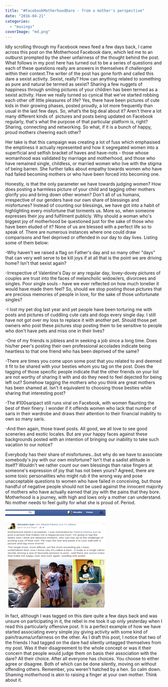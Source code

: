 ```yaml
---
title: "#FacebookMotherhoodDare - from a mother's perspective"
date: "2016-04-21"
categories: 
  - "musings"
coverImage: "md.png"
---
```


Idly scrolling through my Facebook news feed a few days back, I came across this post on the Motherhood Facebook dare, which led me to an outburst prompted by the sheer unfairness of the thought behind the post. What follows in my post here has turned out to be a series of questions and each of these questions really are answers in themselves if challenged within their context.The writer of the post has gone forth and called this dare a sexist activity. Sexist, really? How can anything related to something as pure and natural be termed as sexist? Sharing a few nuggets of happiness through smiling pictures of your children has been termed as a sexist activity. Have we really turned so cynical that we've started robbing each other off little pleasures of life? Yes, there have been pictures of cute kids in their growing phases, posted proudly, a lot more frequently than usual in the last few days. So, what’s the big deal about it? Aren't there a lot many different kinds of  pictures and posts being updated on Facebook regularly, that's what the purpose of that particular platform is, right? Sharing, connecting and networking. So what, if it is a bunch of happy, proud mothers cheering each other?

Her take is that this campaign was creating a lot of fuss which emphasised the emptiness it actually represented and how it segregated women into a superficial and selfish bracket of haves and have-nots - those whose womanhood was validated by marriage and motherhood, and those who have remained single, childless, or married women who live with the stigma of being barren. She further talks about empathy towards women who have had failed becoming mothers or who have been forced into becoming one.

Honestly, is that the only parameter we have towards judging women? How does posting a harmless picture of your child and tagging other mothers glorify you and bring down other women? Don't all of us humans, irrespective of our genders have our own share of blessings and misfortunes? Instead of counting our blessings, we have got into a habit of highlighting every misfortune that torments us. More so, when someone expresses their joy and fulfilment publicly. Why should a woman who's biggest joy of motherhood be questioned just for the sake of those who have been eluded of it? None of us are blessed with a perfect life so to speak of. There are numerous instances where one could draw comparisons and feel deprived or offended in our day to day lives. Listing some of them below:

\-Why haven't we raised a flag on Father's day and so many other "days" that can very well serve to be kill joys if at all that is the point we are driving home? Isn't that sexist again?

\-Irrespective of Valentine's Day or any regular day, lovey-dovey pictures of couples are trust into the faces of melancholic widow/ers, divorcees and singles. Poor single souls - have we ever reflected on how much lonelier it would have made them feel? So, should we stop posting those pictures that are precious memories of people in love, for the sake of those unfortunate singles?

\-I lost my pet dog last year and yet people have been torturing me with posts and pictures of cuddling cute cats and dogs every single day. I still have not got over my loss to replace it with another pet. Should those pet owners who post these pictures stop posting them to be sensitive to people who don't have pets and miss one in their lives?

\-One of my friends is jobless and in seeking a job since a long time. Does his/her peer's posting their own professional accolades indicate being heartless to that one friend who has been deprived of the same?

\-There are times you come upon some post that you related to and deemed it fit to be shared with your besties whom you tag on the post. Does the tagging of those specific people indicate that the other friends on your list are not worthy of sharing it with and do they need to feel dejected for being left out? Somehow tagging the mothers who you think are great mothers has been shamed at. Isn't it equivalent to choosing those besties while sharing that interesting post?

\-The #100saripact still runs viral on Facebook, with women flaunting the best of their finery. I wonder if it offends women who lack that number of saris in their wardrobe and draws their attention to their financial inability to own so many saris.

\-And then again, those travel posts. All good, we all love to see good sceneries and exotic locales. But are your happy faces against these backgrounds posted with an intention of bringing our inability to take such vacation to our notice?

Everybody has their share of misfortunes...but why do we have to associate somebody's joy with our own misfortune? Isn't that a sadist attitude in itself? Wouldn't we rather count our own blessings than raise fingers at someone's expression of joy that has not been yours? Agreed, there are some toxic personalities who might rub it the wrong way and pose unacceptable questions to women who have failed in conceiving, but those handful of negative people should not be used against the innocent majority of mothers who have actually earned that joy with the pains that they bore. Motherhood is a journey, with high and lows only a mother can understand. No mother needs to feel guilty for what she is proud of. Period.

[![](images/md.png)](https://4.bp.blogspot.com/-NtAbMxrBHNM/VxiX3csbKbI/AAAAAAAAj70/Muo5wCMBBfoXkThDkPM7GczwF-LooiJXgCLcB/s1600/md.png)

In fact, although I was tagged on this dare quite a few days back and was unsure on participating in it, the rebel in me took it up only yesterday when I read this particularly offensive post. It is a perfect example of how we have started associating every simple joy giving activity with some kind of pain/trauma/unfairness on the other. As I draft this post, I notice that two of the friends I had tagged on the dare had silently untagged themselves from my post. Was it their disagreement to the whole concept or was it their concern that people would judge them on basis their association with the dare? All their choice. After all everyone has choices. You choose to either agree or disagree. Both of which can be done silently, moving on without offending others. Remember, you weren't hatched by a hen. So calm down. Shaming motherhood is akin to raising a finger at your own mother. Think about it.
